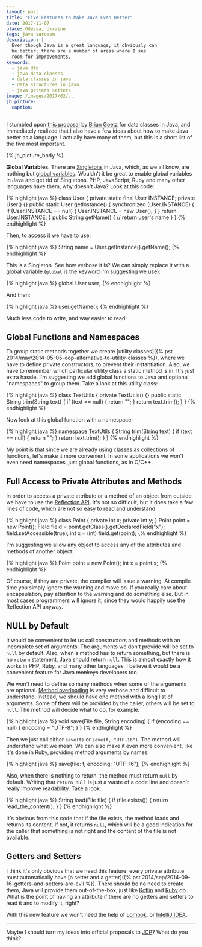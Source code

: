 ```yaml
---
layout: post
title: "Five Features to Make Java Even Better"
date: 2017-11-07
place: Odessa, Ukraine
tags: java sarcasm
description: |
  Even though Java is a great language, it obviously can
  be better; there are a number of areas where I see
  room for improvements.
keywords:
  - java dto
  - java data classes
  - data classes in java
  - data structures in java
  - java getters setters
image: /images/2017/02/...
jb_picture:
  caption:
---
```


I stumbled upon [this proposal](http://cr.openjdk.java.net/~briangoetz/amber/datum.html)
by [Brian Goetz](https://twitter.com/BrianGoetz)
for data classes in Java, and immediately
realized that I also have a few ideas about how to make Java better
as a language. I actually have many of them, but this is a short list of the five most
important.

<!--more-->

{% jb_picture_body %}

**Global Variables**.
There are [Singletons](https://en.wikipedia.org/wiki/Singleton_pattern)
in Java,
which, as we all know, are nothing but
[global variables](https://en.wikipedia.org/wiki/Global_variable).
Wouldn't it be great to enable global variables in Java and get rid of
Singletons. PHP, JavaScript, Ruby and many other languages
have them, why doesn't Java? Look at this code:

{% highlight java %}
class User {
  private static final User INSTANCE;
  private User() {}
  public static User getInstance() {
    synchronized (User.INSTANCE) {
      if (User.INSTANCE == null) {
        User.INSTANCE = new User();
      }
    }
    return User.INSTANCE;
  }
  public String getName() {
    // return user's name
  }
}
{% endhighlight %}

Then, to access it we have to use:

{% highlight java %}
String name = User.getInstance().getName();
{% endhighlight %}

This is a Singleton. See how verbose it is?
We can simply replace it with a global variable (`global` is the keyword
I'm suggesting we use):

{% highlight java %}
global User user;
{% endhighlight %}

And then:

{% highlight java %}
user.getName();
{% endhighlight %}

Much less code to write, and way easier to read!

## Global Functions and Namespaces

To group static methods together we create
[utility classes]({% pst 2014/may/2014-05-05-oop-alternative-to-utility-classes %}),
where we have to define private constructors, to prevent their instantiation.
Also, we have to remember which particular utility class a static method is in.
It's just extra hassle. I'm suggesting we add global functions
to Java and optional "namespaces" to group them. Take a look at this
utility class:

{% highlight java %}
class TextUtils {
  private TextUtils() {}
  public static String trim(String text) {
    if (text == null) {
      return "";
    }
    return text.trim();
  }
}
{% endhighlight %}

Now look at this global function with a namespace:

{% highlight java %}
namespace TextUtils {
  String trim(String text) {
    if (text == null) {
      return "";
    }
    return text.trim();
  }
}
{% endhighlight %}

My point is that since we are already using classes as collections
of functions, let's make it more convenient. In some applications we
won't even need namespaces, just global functions, as in C/C++.

## Full Access to Private Attributes and Methods

In order to access a private attribute or a method of an object from outside we
have to use the [Reflection API](https://docs.oracle.com/javase/tutorial/reflect/).
It's not so difficult, but it does take a few lines
of code, which are not so easy to read and understand:

{% highlight java %}
class Point {
  private int x;
  private int y;
}
Point point = new Point();
Field field = point.getClass().getDeclaredField("x");
field.setAccessible(true);
int x = (int) field.get(point);
{% endhighlight %}

I'm suggesting we allow any object to access any of the attributes and methods
of another object:

{% highlight java %}
Point point = new Point();
int x = point.x;
{% endhighlight %}

Of course, if they are private, the compiler will issue a warning.
At compile time you simply ignore the warning and move on. If you really care
about encapsulation, pay attention to the warning and do something else. But
in most cases programmers will ignore it, since they would happily use
the Reflection API anyway.

## NULL by Default

It would be convenient to let us call constructors and methods with an
incomplete set of arguments. The arguments we don't provide will be set
to `null` by default. Also, when a method has to return something, but
there is no `return` statement, Java should return `null`. This is almost exactly how
it works in PHP, Ruby, and many other languages. I believe
it would be a convenient feature for Java <del>monkeys</del> developers too.

We won't need to define so many methods when some of the arguments are optional.
[Method overloading](https://docs.oracle.com/javase/tutorial/java/javaOO/methods.html)
is very verbose and difficult to understand. Instead, we
should have one method with a long list of arguments. Some of them will be
provided by the caller, others will be set to `null`. The method will
decide what to do, for example:

{% highlight java %}
void save(File file, String encoding) {
 if (encoding == null) {
   encoding = "UTF-8";
 }
}
{% endhighlight %}

Then we just call either `save(f)` or `save(f, "UTF-16")`. The method will
understand what we mean. We can also make it even more convenient, like it's
done in Ruby, providing method arguments by names:

{% highlight java %}
save(file: f, encoding: "UTF-16");
{% endhighlight %}

Also, when there is nothing to return, the method must return `null` by default.
Writing that `return null` is just a waste of a code line and doesn't really
improve readability. Take a look:

{% highlight java %}
String load(File file) {
 if (file.exists()) {
   return read_the_content();
 }
}
{% endhighlight %}

It's obvious from this code that if the file exists, the method loads
and returns its content. If not, it returns `null`, which will be a good
indication for the caller that something is not right and the content
of the file is not available.

## Getters and Setters

I think it's only obvious that we need this feature: every private attribute
must automatically have
[a setter and a getter]({% pst 2014/sep/2014-09-16-getters-and-setters-are-evil %}).
There should be no need
to create them, Java will provide them out-of-the-box, just like
[Kotlin](https://kotlinlang.org/docs/reference/properties.html)
and [Ruby](http://www.rubyist.net/~slagell/ruby/accessors.html) do.
What is the point of having an attribute if there are no getters and setters
to read it and to modify it, right?

With this new feature we won't need the help of
[Lombok](https://projectlombok.org/features/GetterSetter),
or [IntelliJ IDEA](https://www.jetbrains.com/help/idea/generating-getters-and-setters.html).

<hr/>

Maybe I should turn my ideas into official proposals to
[JCP](https://jcp.org/en/participation/committee)? What do you think?
